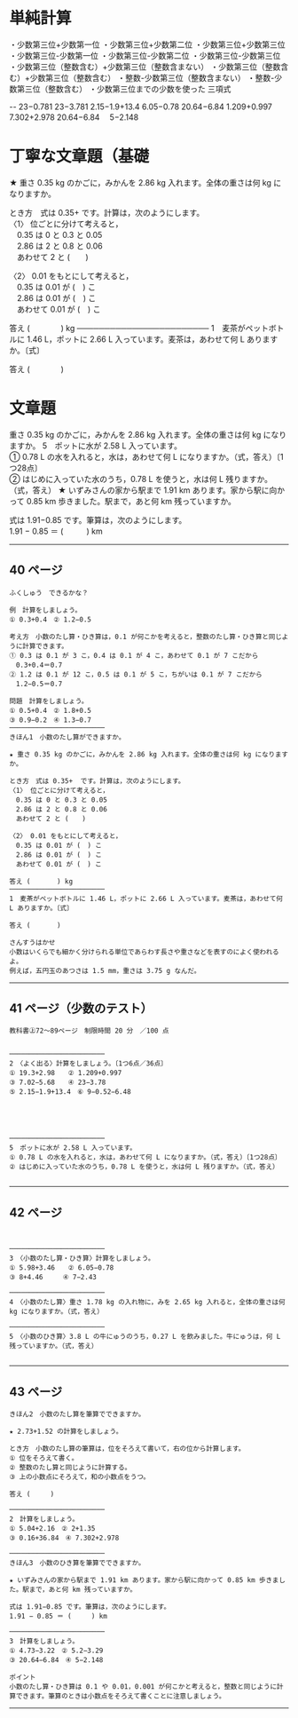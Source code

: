 
# 単純計算
・少数第三位+少数第一位
・少数第三位+少数第二位
・少数第三位+少数第三位
・少数第三位-少数第一位
・少数第三位-少数第二位
・少数第三位-少数第三位
・少数第三位（整数含む）+少数第三位（整数含まない）
・少数第三位（整数含む）+少数第三位（整数含む）
・整数-少数第三位（整数含まない）
・整数-少数第三位（整数含む）
・少数第三位までの少数を使った 三項式

--
23−0.781
23−3.781
2.15−1.9+13.4
6.05−0.78
20.64−6.84
1.209+0.997
7.302+2.978
20.64−6.84　
 5−2.148

# 丁寧な文章題（基礎
★ 重さ 0.35 kg のかごに，みかんを 2.86 kg 入れます。全体の重さは何 kg になりますか。

とき方　式は 0.35+  です。計算は，次のようにします。  
〈1〉 位ごとに分けて考えると，  
　0.35 は 0 と 0.3 と 0.05  
　2.86 は 2 と 0.8 と 0.06  
　あわせて 2 と (　　)

〈2〉 0.01 をもとにして考えると，  
　0.35 は 0.01 が (　) こ  
　2.86 は 0.01 が (　) こ  
　あわせて 0.01 が (　) こ

答え (　　　　) kg
────────────────────────
1　麦茶がペットボトルに 1.46 L，ポットに 2.66 L 入っています。麦茶は，あわせて何 L ありますか。〔式〕

答え (　　　　)

# 文章題
重さ 0.35 kg のかごに，みかんを 2.86 kg 入れます。全体の重さは何 kg になりますか。
5　ポットに水が 2.58 L 入っています。  
① 0.78 L の水を入れると，水は，あわせて何 L になりますか。（式，答え）〔1つ28点〕  
② はじめに入っていた水のうち，0.78 L を使うと，水は何 L 残りますか。（式，答え）
★ いずみさんの家から駅まで 1.91 km あります。家から駅に向かって 0.85 km 歩きました。駅まで，あと何 km 残っていますか。

式は 1.91−0.85 です。筆算は，次のようにします。  
1.91 − 0.85 ＝ (　　　) km






---

## 40 ページ

```
ふくしゅう　できるかな？

例　計算をしましょう。  
① 0.3+0.4　② 1.2−0.5

考え方　小数のたし算・ひき算は，0.1 が何こかを考えると，整数のたし算・ひき算と同じように計算できます。  
① 0.3 は 0.1 が 3 こ，0.4 は 0.1 が 4 こ，あわせて 0.1 が 7 こだから  
　0.3+0.4＝0.7  
② 1.2 は 0.1 が 12 こ，0.5 は 0.1 が 5 こ，ちがいは 0.1 が 7 こだから  
　1.2−0.5＝0.7

問題　計算をしましょう。  
① 0.5+0.4　② 1.8+0.5  
③ 0.9−0.2　④ 1.3−0.7
────────────────────────
きほん1　小数のたし算ができますか。

★ 重さ 0.35 kg のかごに，みかんを 2.86 kg 入れます。全体の重さは何 kg になりますか。

とき方　式は 0.35+  です。計算は，次のようにします。  
〈1〉 位ごとに分けて考えると，  
　0.35 は 0 と 0.3 と 0.05  
　2.86 は 2 と 0.8 と 0.06  
　あわせて 2 と (　　)  

〈2〉 0.01 をもとにして考えると，  
　0.35 は 0.01 が (　) こ  
　2.86 は 0.01 が (　) こ  
　あわせて 0.01 が (　) こ  

答え (　　　　) kg
────────────────────────
1　麦茶がペットボトルに 1.46 L，ポットに 2.66 L 入っています。麦茶は，あわせて何 L ありますか。〔式〕

答え (　　　　)

さんすうはかせ  
小数はいくらでも細かく分けられる単位であらわす長さや重さなどを表すのによく使われるよ。  
例えば，五円玉のあつさは 1.5 mm，重さは 3.75 g なんだ。
```

---

## 41 ページ（少数のテスト）

```
教科書㊤72〜89ページ　制限時間 20 分　／100 点


────────────────────────
2　〈よく出る〉計算をしましょう。〔1つ6点／36点〕  
① 19.3+2.98　　② 1.209+0.997  
③ 7.02−5.68　　④ 23−3.78  
⑤ 2.15−1.9+13.4　⑥ 9−0.52−6.48





────────────────────────
5　ポットに水が 2.58 L 入っています。  
① 0.78 L の水を入れると，水は，あわせて何 L になりますか。（式，答え）〔1つ28点〕  
② はじめに入っていた水のうち，0.78 L を使うと，水は何 L 残りますか。（式，答え）


```

---

## 42 ページ

```


────────────────────────
3　〈小数のたし算・ひき算〉計算をしましょう。  
① 5.98+3.46　　② 6.05−0.78  
③ 8+4.46　　　④ 7−2.43

────────────────────────
4　〈小数のたし算〉重さ 1.78 kg の入れ物に，みを 2.65 kg 入れると，全体の重さは何 kg になりますか。（式，答え）

────────────────────────
5　〈小数のひき算〉3.8 L の牛にゅうのうち，0.27 L を飲みました。牛にゅうは，何 L 残っていますか。（式，答え）


```

---

## 43 ページ

```
きほん2　小数のたし算を筆算でできますか。

★ 2.73+1.52 の計算をしましょう。

とき方　小数のたし算の筆算は，位をそろえて書いて，右の位から計算します。  
① 位をそろえて書く。  
② 整数のたし算と同じように計算する。  
③ 上の小数点にそろえて，和の小数点をうつ。

答え (　　　)

────────────────────────
2　計算をしましょう。  
① 5.04+2.16　② 2+1.35　  
③ 0.16+36.84　④ 7.302+2.978

────────────────────────
きほん3　小数のひき算を筆算でできますか。

★ いずみさんの家から駅まで 1.91 km あります。家から駅に向かって 0.85 km 歩きました。駅まで，あと何 km 残っていますか。

式は 1.91−0.85 です。筆算は，次のようにします。  
1.91 − 0.85 ＝ (　　　) km

────────────────────────
3　計算をしましょう。  
① 4.73−3.22　② 5.2−3.29  
③ 20.64−6.84　④ 5−2.148

ポイント  
小数のたし算・ひき算は 0.1 や 0.01，0.001 が何こかと考えると，整数と同じように計算できます。筆算のときは小数点をそろえて書くことに注意しましょう。
```

---











